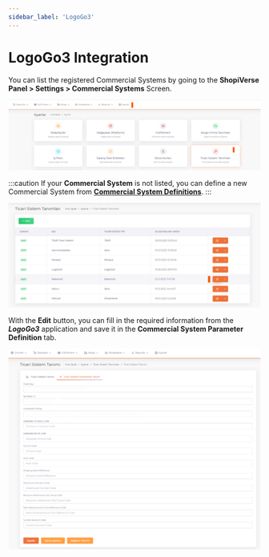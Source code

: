```yaml
---
sidebar_label: 'LogoGo3'
---
```


# LogoGo3 Integration

You can list the registered Commercial Systems by going to the **ShopiVerse Panel > Settings > Commercial Systems** Screen.

![LogoGo3](../commercial-system/T-SoftSet.png)

:::caution
If your **Commercial System** is not listed, you can define a new Commercial System from **[Commercial System Definitions](/shopiverse/en/docs/category/ticari-sistem-tanımları)**.
:::

![LogoGo3Edit](../commercial-system/NebimW3Edit.png)

With the **Edit** button, you can fill in the required information from the ***LogoGo3*** application and save it in the **Commercial System Parameter Definition** tab.

![LogoGo3Parameters](../commercial-system/LogoGo3Parameters.png)
